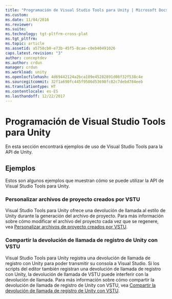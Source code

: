 ```yaml
---
title: "Programación de Visual Studio Tools para Unity | Microsoft Docs"
ms.custom: 
ms.date: 11/04/2016
ms.reviewer: 
ms.suite: 
ms.technology: tgt-pltfrm-cross-plat
ms.tgt_pltfrm: 
ms.topic: article
ms.assetid: a5758cb0-e73b-45f5-8cae-c0eb40491026
caps.latest.revision: "3"
author: conceptdev
ms.author: crdun
manager: crdun
ms.workload: unity
ms.openlocfilehash: 4d69442124a2bca109e45282891d08f32f538c4e
ms.sourcegitcommit: 32f1a690fc445f9586d53698fc82c7debd784eeb
ms.translationtype: HT
ms.contentlocale: es-ES
ms.lasthandoff: 12/22/2017
---
```

# <a name="programming-visual-studio-tools-for-unity"></a>Programación de Visual Studio Tools para Unity
En esta sección encontrará ejemplos de uso de Visual Studio Tools para la API de Unity.  

## <a name="examples"></a>Ejemplos  
 Estos son algunos ejemplos que muestran cómo se puede utilizar la API de Visual Studio Tools para Unity.  

### <a name="customize-project-files-created-by-vstu"></a>Personalizar archivos de proyecto creados por VSTU  
 Visual Studio Tools para Unity ofrece una devolución de llamada al estilo de Unity durante la generación del archivo de proyecto. Para más información sobre cómo modificar el archivo del proyecto cada vez que se regenere, vea [Personalizar archivos de proyecto creados por VSTU](../cross-platform/customize-project-files-created-by-vstu.md).  

### <a name="share-the-unity-log-callback-with-vstu"></a>Compartir la devolución de llamada de registro de Unity con VSTU  
 Visual Studio Tools para Unity registra una devolución de llamada de registro con Unity para poder transmitir su consola a Visual Studio. Si los scripts del editor también registran una devolución de llamada de registro con Unity, la devolución de llamada de VSTU puede interferir con la devolución de llamada. Para más información sobre cómo compartir la devolución de llamada de registro de Unity con VSTU, vea [Compartir la devolución de llamada de registro de Unity con VSTU](../cross-platform/share-the-unity-log-callback-with-vstu.md).
